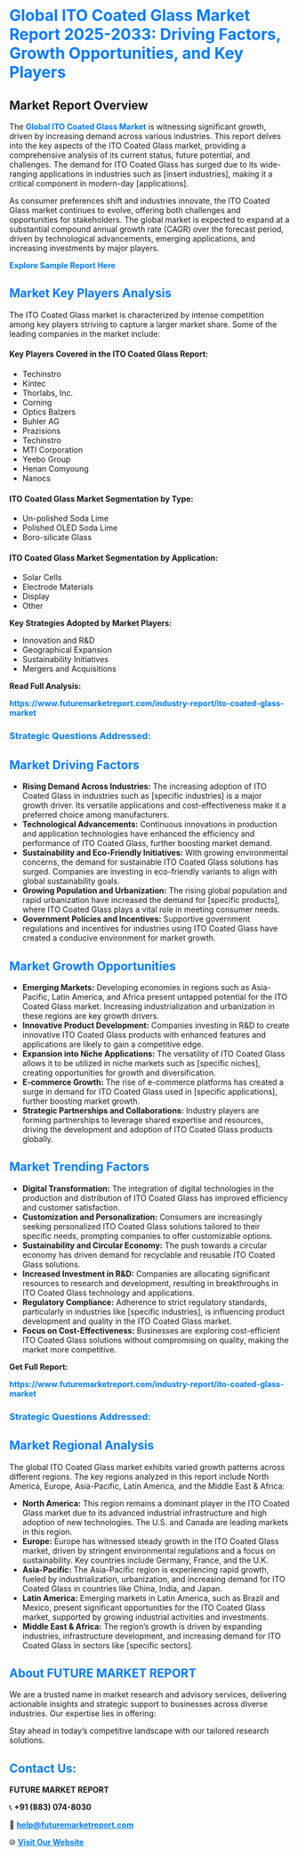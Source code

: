 <h1 style="color: #007BFF;">Global ITO Coated Glass Market Report 2025-2033: Driving Factors, Growth Opportunities, and Key Players</h1>

<section id="overview">
<h2>Market Report Overview</h2>
<p>The <a href="https://www.futuremarketreport.com/industry-report/ito-coated-glass-market" style="color: #007BFF; text-decoration: none;"><strong>Global ITO Coated Glass Market</strong></a> is witnessing significant growth, driven by increasing demand across various industries. This report delves into the key aspects of the ITO Coated Glass market, providing a comprehensive analysis of its current status, future potential, and challenges. The demand for ITO Coated Glass has surged due to its wide-ranging applications in industries such as [insert industries], making it a critical component in modern-day [applications].</p>
<p>As consumer preferences shift and industries innovate, the ITO Coated Glass market continues to evolve, offering both challenges and opportunities for stakeholders. The global market is expected to expand at a substantial compound annual growth rate (CAGR) over the forecast period, driven by technological advancements, emerging applications, and increasing investments by major players.</p>
</section>

<section id="overview">
<p><a href="https://www.futuremarketreport.com/request-sample/reportId=88870" style="color: #007BFF; text-decoration: none;"><strong>Explore Sample Report Here</strong></a></p>
</section>

<section id="key-players">
<h2 style="color: #007BFF;">Market Key Players Analysis</h2>
<p>The ITO Coated Glass market is characterized by intense competition among key players striving to capture a larger market share. Some of the leading companies in the market include:</p>
<h4>Key Players Covered in the ITO Coated Glass Report:</h4>
<ul><li>Techinstro</li><li>Kintec</li><li>Thorlabs, Inc.</li><li>Corning</li><li>Optics Balzers</li><li>Buhler AG</li><li>Prazisions</li><li>Techinstro</li><li>MTI Corporation</li><li>Yeebo Group</li><li>Henan Comyoung</li><li>Nanocs</li></ul>
<h4>ITO Coated Glass Market Segmentation by Type:</h4>
<ul><li>Un-polished Soda Lime</li><li>Polished OLED Soda Lime</li><li>Boro-silicate Glass</li></ul>

<h4>ITO Coated Glass Market Segmentation by Application:</h4>
<ul><li>Solar Cells</li><li>Electrode Materials</li><li>Display</li><li>Other</li></ul>
<p><strong>Key Strategies Adopted by Market Players:</strong></p>
<ul>
<li>Innovation and R&D</li>
<li>Geographical Expansion</li>
<li>Sustainability Initiatives</li>
<li>Mergers and Acquisitions</li>
</ul>
</section>

<section>
<p><strong>Read Full Analysis: </strong></p><a href="https://www.futuremarketreport.com/industry-report/ito-coated-glass-market" style="color: #007BFF; text-decoration: none;"><strong>https://www.futuremarketreport.com/industry-report/ito-coated-glass-market</strong></a>
<h3 style="color: #007BFF;">Strategic Questions Addressed:</h3>
</section>

<section id="driving-factors">
<h2 style="color: #007BFF;">Market Driving Factors</h2>
<ul>
<li><strong>Rising Demand Across Industries:</strong> The increasing adoption of ITO Coated Glass in industries such as [specific industries] is a major growth driver. Its versatile applications and cost-effectiveness make it a preferred choice among manufacturers.</li>
<li><strong>Technological Advancements:</strong> Continuous innovations in production and application technologies have enhanced the efficiency and performance of ITO Coated Glass, further boosting market demand.</li>
<li><strong>Sustainability and Eco-Friendly Initiatives:</strong> With growing environmental concerns, the demand for sustainable ITO Coated Glass solutions has surged. Companies are investing in eco-friendly variants to align with global sustainability goals.</li>
<li><strong>Growing Population and Urbanization:</strong> The rising global population and rapid urbanization have increased the demand for [specific products], where ITO Coated Glass plays a vital role in meeting consumer needs.</li>
<li><strong>Government Policies and Incentives:</strong> Supportive government regulations and incentives for industries using ITO Coated Glass have created a conducive environment for market growth.</li>
</ul>
</section>

<section id="growth-opportunities">
<h2 style="color: #007BFF;">Market Growth Opportunities</h2>
<ul>
<li><strong>Emerging Markets:</strong> Developing economies in regions such as Asia-Pacific, Latin America, and Africa present untapped potential for the ITO Coated Glass market. Increasing industrialization and urbanization in these regions are key growth drivers.</li>
<li><strong>Innovative Product Development:</strong> Companies investing in R&D to create innovative ITO Coated Glass products with enhanced features and applications are likely to gain a competitive edge.</li>
<li><strong>Expansion into Niche Applications:</strong> The versatility of ITO Coated Glass allows it to be utilized in niche markets such as [specific niches], creating opportunities for growth and diversification.</li>
<li><strong>E-commerce Growth:</strong> The rise of e-commerce platforms has created a surge in demand for ITO Coated Glass used in [specific applications], further boosting market growth.</li>
<li><strong>Strategic Partnerships and Collaborations:</strong> Industry players are forming partnerships to leverage shared expertise and resources, driving the development and adoption of ITO Coated Glass products globally.</li>
</ul>
</section>

<section id="trending-factors">
<h2 style="color: #007BFF;">Market Trending Factors</h2>
<ul>
<li><strong>Digital Transformation:</strong> The integration of digital technologies in the production and distribution of ITO Coated Glass has improved efficiency and customer satisfaction.</li>
<li><strong>Customization and Personalization:</strong> Consumers are increasingly seeking personalized ITO Coated Glass solutions tailored to their specific needs, prompting companies to offer customizable options.</li>
<li><strong>Sustainability and Circular Economy:</strong> The push towards a circular economy has driven demand for recyclable and reusable ITO Coated Glass solutions.</li>
<li><strong>Increased Investment in R&D:</strong> Companies are allocating significant resources to research and development, resulting in breakthroughs in ITO Coated Glass technology and applications.</li>
<li><strong>Regulatory Compliance:</strong> Adherence to strict regulatory standards, particularly in industries like [specific industries], is influencing product development and quality in the ITO Coated Glass market.</li>
<li><strong>Focus on Cost-Effectiveness:</strong> Businesses are exploring cost-efficient ITO Coated Glass solutions without compromising on quality, making the market more competitive.</li>
</ul>
</section>

<section>
<p><strong>Get Full Report: </strong></p><a href="https://www.futuremarketreport.com/industry-report/ito-coated-glass-market" style="color: #007BFF; text-decoration: none;"><strong>https://www.futuremarketreport.com/industry-report/ito-coated-glass-market</strong></a>
<h3 style="color: #007BFF;">Strategic Questions Addressed:</h3>
</section>


<section id="regional-analysis">
<h2 style="color: #007BFF;">Market Regional Analysis</h2>
<p>The global ITO Coated Glass market exhibits varied growth patterns across different regions. The key regions analyzed in this report include North America, Europe, Asia-Pacific, Latin America, and the Middle East & Africa:</p>
<ul>
<li><strong>North America:</strong> This region remains a dominant player in the ITO Coated Glass market due to its advanced industrial infrastructure and high adoption of new technologies. The U.S. and Canada are leading markets in this region.</li>
<li><strong>Europe:</strong> Europe has witnessed steady growth in the ITO Coated Glass market, driven by stringent environmental regulations and a focus on sustainability. Key countries include Germany, France, and the U.K.</li>
<li><strong>Asia-Pacific:</strong> The Asia-Pacific region is experiencing rapid growth, fueled by industrialization, urbanization, and increasing demand for ITO Coated Glass in countries like China, India, and Japan.</li>
<li><strong>Latin America:</strong> Emerging markets in Latin America, such as Brazil and Mexico, present significant opportunities for the ITO Coated Glass market, supported by growing industrial activities and investments.</li>
<li><strong>Middle East & Africa:</strong> The region’s growth is driven by expanding industries, infrastructure development, and increasing demand for ITO Coated Glass in sectors like [specific sectors].</li>
</ul>
</section>

<footer>
<h2 style="color: #007BFF;">About FUTURE MARKET REPORT</h2>
<p>We are a trusted name in market research and advisory services, delivering actionable insights and strategic support to businesses across diverse industries. Our expertise lies in offering:</p>

<p>Stay ahead in today’s competitive landscape with our tailored research solutions.</p>

<h2 style="color: #007BFF;">Contact Us:</h2>
<p><strong>FUTURE MARKET REPORT</strong></p>
<p>📞 <strong>+91 (883) 074-8030</strong></p>
<p>📧 <strong><a href="mailto:help@futuremarketreport.com" style="color: #007BFF;">help@futuremarketreport.com</a></strong></p>
<p>🌐 <strong><a href="https://www.futuremarketreport.com/" style="color: #007BFF;">Visit Our Website</a></strong></p>
</footer>